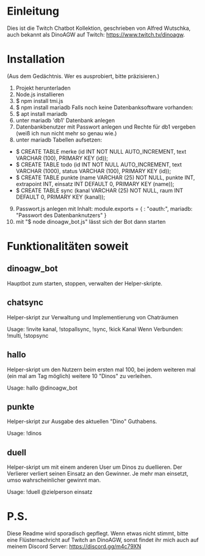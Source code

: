 # Einleitung
Dies ist die Twitch Chatbot Kollektion,
geschrieben von Alfred Wutschka,
auch bekannt als DinoAGW auf Twitch: https://www.twitch.tv/dinoagw.

# Installation
(Aus dem Gedächtnis. Wer es ausprobiert, bitte präzisieren.)
1) Projekt herunterladen
2) Node.js installieren
3) $ npm install tmi.js
4) $ npm install mariadb
Falls noch keine Datenbanksoftware vorhanden:
5) $ apt install mariadb
6) unter mariadb 'db1' Datenbank anlegen
7) Datenbankbenutzer mit Passwort anlegen und Rechte für db1 vergeben (weiß ich nun nicht mehr so genau wie.)
8) unter mariadb Tabellen aufsetzen:
* $ CREATE TABLE merke (id INT NOT NULL AUTO_INCREMENT, text VARCHAR (100), PRIMARY KEY (id));
* $ CREATE TABLE todo (id INT NOT NULL AUTO_INCREMENT, text VARCHAR (1000), status VARCHAR (100), PRIMARY KEY (id));
* $ CREATE TABLE punkte (name VARCHAR (25) NOT NULL, punkte INT, extrapoint INT, einsatz INT DEFAULT 0, PRIMARY KEY (name));
* $ CREATE TABLE sync (kanal VARCHAR (25) NOT NULL, raum INT DEFAULT 0, PRIMARY KEY (kanal));
9) Passwort.js anlegen mit Inhalt:
module.exports = {
  <Name des Chatbots>: "oauth:<oauth key das Chatbots>",
  mariadb: "Passwort des Datenbanknutzers"
}
10) mit "$ node dinoagw_bot.js" lässt sich der Bot dann starten

# Funktionalitäten soweit

## dinoagw_bot
Hauptbot zum starten, stoppen, verwalten der Helper-skripte.

## chatsync
Helper-skript zur Verwaltung und Implementierung von Chaträumen

Usage: !invite kanal, !stopallsync, !sync, !kick Kanal
Wenn Verbunden: !multi, !stopsync

## hallo
Helper-skript um den Nutzern beim ersten mal 100, bei jedem weiteren mal (ein mal am Tag möglich) weitere 10 "Dinos" zu verleihen.

Usage: hallo @dinoagw_bot

## punkte
Helper-skript zur Ausgabe des aktuellen "Dino" Guthabens.

Usage: !dinos

## duell
Helper-skript um mit einem anderen User um Dinos zu duellieren.
Der Verlierer verliert seinen Einsatz an den Gewinner.
Je mehr man einsetzt, umso wahrscheinlicher gewinnt man.

Usage: !duell @zielperson einsatz

# P.S.
Diese Readme wird sporadisch gepflegt. Wenn etwas nicht stimmt, bitte eine Flüsternachricht auf Twitch an DinoAGW, sonst findet ihr mich auch auf meinem Discord Server: https://discord.gg/m4c79XN
